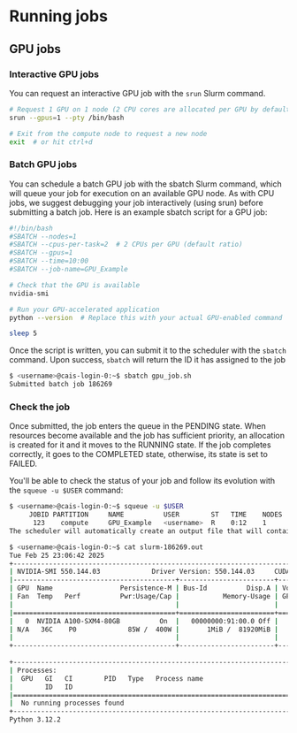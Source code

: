 # Running jobs

## **GPU jobs**

### **Interactive GPU jobs**
You can request an interactive GPU job with the `srun` Slurm command.
```sh
# Request 1 GPU on 1 node (2 CPU cores are allocated per GPU by default)
srun --gpus=1 --pty /bin/bash

# Exit from the compute node to request a new node
exit  # or hit ctrl+d
```

### **Batch GPU jobs**
You can schedule a batch GPU job with the sbatch Slurm command, which will queue your job for execution on an available GPU node. As with CPU jobs, we suggest debugging your job interactively (using srun) before submitting a batch job.
Here is an example sbatch script for a GPU job:
```sh
#!/bin/bash
#SBATCH --nodes=1
#SBATCH --cpus-per-task=2  # 2 CPUs per GPU (default ratio)
#SBATCH --gpus=1
#SBATCH --time=10:00
#SBATCH --job-name=GPU_Example

# Check that the GPU is available
nvidia-smi

# Run your GPU-accelerated application
python --version  # Replace this with your actual GPU-enabled command

sleep 5
```

Once the script is written, you can submit it to the scheduler with the `sbatch` command. Upon success, `sbatch` will return the ID it has assigned to the job
```sh
$ <username>@cais-login-0:~$ sbatch gpu_job.sh 
Submitted batch job 186269
```

### **Check the job** 
Once submitted, the job enters the queue in the PENDING state. When resources become available and the job has sufficient priority, an allocation is created for it and it moves to the RUNNING state. If the job completes correctly, it goes to the COMPLETED state, otherwise, its state is set to FAILED.

You'll be able to check the status of your job and follow its evolution with the `squeue -u $USER` command:

```sh
$ <username>@cais-login-0:~$ squeue -u $USER
     JOBID PARTITION     NAME          USER        ST   TIME    NODES  NODELIST(REASON)
      123    compute     GPU_Example   <username>  R    0:12    1      compute-permanent-node-535
The scheduler will automatically create an output file that will contain the result of the commands run in the script file. That output file is names slurm-<jobid>.out by default, but can be customized via submission options. In the above example, you can list the contents of that output file with the following commands:

$ <username>@cais-login-0:~$ cat slurm-186269.out
Tue Feb 25 23:06:42 2025       
+-----------------------------------------------------------------------------------------+
| NVIDIA-SMI 550.144.03             Driver Version: 550.144.03     CUDA Version: 12.4     |
|-----------------------------------------+------------------------+----------------------+
| GPU  Name                 Persistence-M | Bus-Id          Disp.A | Volatile Uncorr. ECC |
| Fan  Temp   Perf          Pwr:Usage/Cap |           Memory-Usage | GPU-Util  Compute M. |
|                                         |                        |               MIG M. |
|=========================================+========================+======================|
|   0  NVIDIA A100-SXM4-80GB          On  |   00000000:91:00.0 Off |                    0 |
| N/A   36C    P0             85W /  400W |       1MiB /  81920MiB |      0%      Default |
|                                         |                        |             Disabled |
+-----------------------------------------+------------------------+----------------------+
                                                                                         
+-----------------------------------------------------------------------------------------+
| Processes:                                                                              |
|  GPU   GI   CI        PID   Type   Process name                              GPU Memory |
|        ID   ID                                                               Usage      |
|=========================================================================================|
|  No running processes found                                                             |
+-----------------------------------------------------------------------------------------+
Python 3.12.2
```